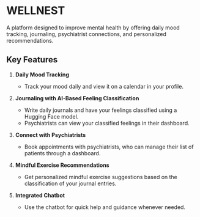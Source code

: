 # WELLNEST

A platform designed to improve mental health by offering daily mood tracking, journaling, psychiatrist connections, and personalized recommendations.

## Key Features

1. **Daily Mood Tracking**
   - Track your mood daily and view it on a calendar in your profile.

2. **Journaling with AI-Based Feeling Classification**
   - Write daily journals and have your feelings classified using a Hugging Face model.
   - Psychiatrists can view your classified feelings in their dashboard.

3. **Connect with Psychiatrists**
   - Book appointments with psychiatrists, who can manage their list of patients through a dashboard.

4. **Mindful Exercise Recommendations**
   - Get personalized mindful exercise suggestions based on the classification of your journal entries.

5. **Integrated Chatbot**
   - Use the chatbot for quick help and guidance whenever needed.


